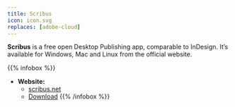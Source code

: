 ```yaml
---
title: Scribus
icon: icon.svg
replaces: [adobe-cloud]
---
```


**Scribus** is a free open Desktop Publishing app, comparable to InDesign. It’s available for Windows, Mac and Linux from the official website.

{{% infobox %}}
- **Website:**
    - [scribus.net](https://www.scribus.net/)
    - [Download](https://www.scribus.net/downloads/stable-branch/)
{{% /infobox %}}

